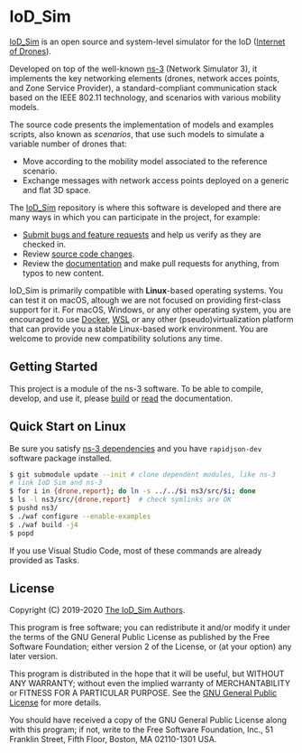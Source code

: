 # IoD_Sim

[IoD_Sim](https://telematics.poliba.it/iod-sim) is an open source and
system-level simulator for the IoD ([Internet of
Drones](https://uwspace.uwaterloo.ca/bitstream/handle/10012/12663/07423671.pdf?sequence=1&isAllowed=y)).

Developed on top of the well-known [ns-3](https://www.nsnam.org/) (Network
Simulator 3), it implements the key networking elements (drones, network acces
points, and Zone Service Provider), a standard-compliant communication stack
based on the IEEE 802.11 technology, and scenarios with various mobility
models.

The source code presents the implementation of models and examples scripts,
also known as _scenarios_, that use such models to simulate a variable number
of drones that:
* Move according to the mobility model associated to the reference scenario.
* Exchange messages with network access points deployed on a generic and flat
  3D space.

The [IoD_Sim](https://telematics.poliba.it/iod-sim) repository is where this
software is developed and there are many ways in which you can participate in
the project, for example:
* [Submit bugs and feature requests](issues) and help us verify as they are
  checked in.
* Review [source code changes](pulls).
* Review the [documentation](doc) and make pull requests for anything, from
  typos to new content.

IoD_Sim is primarily compatible with **Linux**-based operating systems. You can
test it on macOS, altough we are not focused on providing first-class support
for it. For macOS, Windows, or any other operating system, you are encouraged
to use [Docker](https://www.docker.com/),
[WSL](https://docs.microsoft.com/en-us/windows/wsl/about) or any other
(pseudo)virtualization platform that can provide you a stable Linux-based work
environment. You are welcome to provide new compatibility solutions any time.


## Getting Started

This project is a module of the ns-3 software. To be able to compile, develop,
and use it, please [build](docs/) or
[read](https://telematics.poliba.it/iod-sim) the documentation.

## Quick Start on Linux
Be sure you satisfy [ns-3 dependencies](https://www.nsnam.org/wiki/Installation) and you have `rapidjson-dev` software package installed.

```bash
$ git submodule update --init # clone dependent modules, like ns-3
# link IoD Sim and ns-3
$ for i in {drone,report}; do ln -s ../../$i ns3/src/$i; done
$ ls -l ns3/src/{drone,report}  # check symlinks are OK
$ pushd ns3/
$ ./waf configure --enable-examples
$ ./waf build -j4
$ popd
```

If you use Visual Studio Code, most of these commands are already provided as Tasks.

## License

Copyright (C) 2019-2020 [The IoD_Sim Authors](AUTHORS).

This program is free software; you can redistribute it and/or modify
it under the terms of the GNU General Public License as published by
the Free Software Foundation; either version 2 of the License, or
(at your option) any later version.

This program is distributed in the hope that it will be useful,
but WITHOUT ANY WARRANTY; without even the implied warranty of
MERCHANTABILITY or FITNESS FOR A PARTICULAR PURPOSE.  See the
[GNU General Public License](LICENSE) for more details.

You should have received a copy of the GNU General Public License along
with this program; if not, write to the Free Software Foundation, Inc.,
51 Franklin Street, Fifth Floor, Boston, MA 02110-1301 USA.
